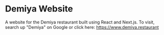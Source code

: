 # Demiya Website
A website for the Demiya restaurant built using React and Next.js. To visit, search up "Demiya" on Google or click here: https://www.demiya.restaurant




